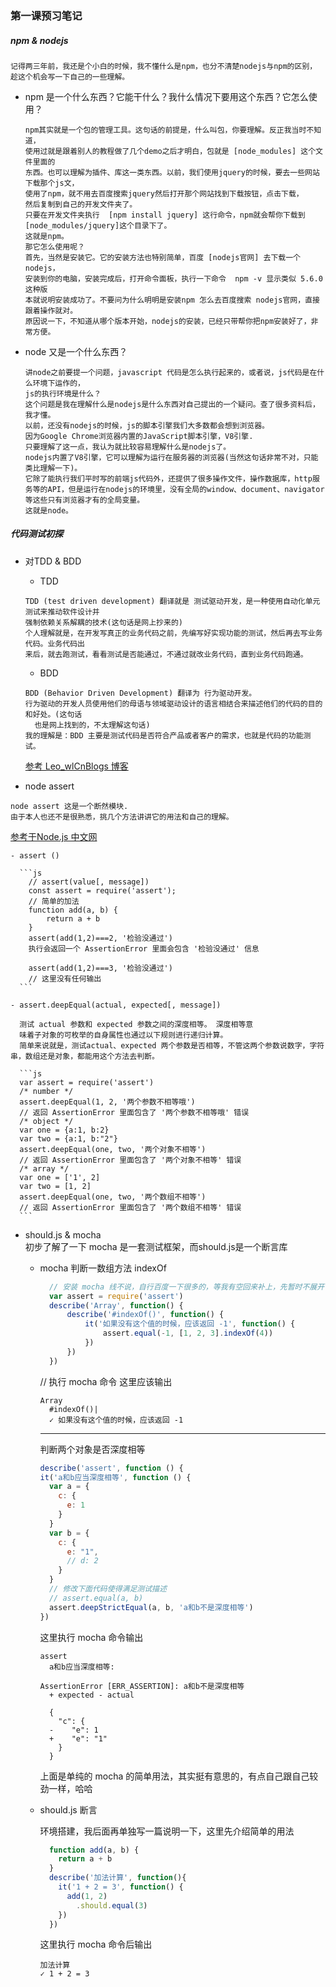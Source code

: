 


### 第一课预习笔记

##### npm & nodejs  

  ```
  记得两三年前，我还是个小白的时候，我不懂什么是npm，也分不清楚nodejs与npm的区别，
  趁这个机会写一下自己的一些理解。
  ```

- npm 是一个什么东西？它能干什么？我什么情况下要用这个东西？它怎么使用？  

  ```
  npm其实就是一个包的管理工具。这句话的前提是，什么叫包，你要理解。反正我当时不知道，
  使用过就是跟着别人的教程做了几个demo之后才明白，包就是 [node_modules] 这个文件里面的
  东西。也可以理解为插件、库这一类东西。以前，我们使用jquery的时候，要去一些网站下载那个js文，
  使用了npm，就不用去百度搜索jquery然后打开那个网站找到下载按钮，点击下载，
  然后复制到自己的开发文件夹了。
  只要在开发文件夹执行  [npm install jquery] 这行命令，npm就会帮你下载到[node_modules/jquery]这个目录下了。
  这就是npm。   
  那它怎么使用呢？
  首先，当然是安装它。它的安装方法也特别简单，百度 [nodejs官网] 去下载一个nodejs，
  安装到你的电脑，安装完成后，打开命令面板，执行一下命令  npm -v 显示类似 5.6.0 这种版
  本就说明安装成功了。不要问为什么明明是安装npm 怎么去百度搜索 nodejs官网，直接跟着操作就对。
  原因说一下，不知道从哪个版本开始，nodejs的安装，已经只带帮你把npm安装好了，非常方便。
  ```

- node 又是一个什么东西？

  ```
  讲node之前要提一个问题，javascript 代码是怎么执行起来的，或者说，js代码是在什么环境下运作的，
  js的执行环境是什么？
  这个问题是我在理解什么是nodejs是什么东西对自己提出的一个疑问。查了很多资料后，我才懂。
  以前，还没有nodejs的时候，js的脚本引擎我们大多数都会想到浏览器。
  因为Google Chrome浏览器内置的JavaScript脚本引擎，V8引擎.
  只要理解了这一点，我认为就比较容易理解什么是nodejs了。
  nodejs内置了V8引擎，它可以理解为运行在服务器的浏览器(当然这句话非常不对，只能类比理解一下)。
  它除了能执行我们平时写的前端js代码外，还提供了很多操作文件，操作数据库，http服务等的API，但是运行在nodejs的环境里，没有全局的window、document、navigator等这些只有浏览器才有的全局变量。
  这就是node。
  ```  

##### 代码测试初探

  - 对TDD & BDD
    - TDD
    ```
    TDD (test driven development) 翻译就是 测试驱动开发，是一种使用自动化单元测试来推动软件设计并
    强制依赖关系解耦的技术(这句话是网上抄来的)
    个人理解就是，在开发写真正的业务代码之前，先编写好实现功能的测试，然后再去写业务代码。业务代码出
    来后，就去跑测试，看看测试是否能通过，不通过就改业务代码，直到业务代码跑通。
    ```

    - BDD
    ````
    BDD (Behavior Driven Development) 翻译为 行为驱动开发。
    行为驱动的开发人员使用他们的母语与领域驱动设计的语言相结合来描述他们的代码的目的和好处。(这句话
      也是网上找到的，不太理解这句话)
    我的理解是：BDD 主要是测试代码是否符合产品或者客户的需求，也就是代码的功能测试。
    ````
    [参考 Leo_wlCnBlogs 博客](https://www.cnblogs.com/Leo_wl/p/4780678.html)

  - node assert

  ```
  node assert 这是一个断然模块.
  由于本人也还不是很熟悉，挑几个方法讲讲它的用法和自己的理解。
  ```

  [参考于Node.js 中文网](http://nodejs.cn/api/assert.html)

    - assert ()

      ```js
        // assert(value[, message])
        const assert = require('assert');
        // 简单的加法
        function add(a, b) {
            return a + b
        }
        assert(add(1,2)===2, '检验没通过')
        执行会返回一个 AssertionError 里面会包含 '检验没通过' 信息

        assert(add(1,2)===3, '检验没通过')
        // 这里没有任何输出
      ```

    - assert.deepEqual(actual, expected[, message])

      测试 actual 参数和 expected 参数之间的深度相等。 深度相等意
      味着子对象的可枚举的自身属性也通过以下规则进行递归计算。
      简单来说就是，测试actual、expected 两个参数是否相等，不管这两个参数说数字，字符串，数组还是对象，都能用这个方法去判断。

      ```js
      var assert = require('assert')
      /* number */
      assert.deepEqual(1, 2, '两个参数不相等哦')
      // 返回 AssertionError 里面包含了 '两个参数不相等哦' 错误
      /* object */
      var one = {a:1, b:2}
      var two = {a:1, b:"2"}
      assert.deepEqual(one, two, '两个对象不相等')
      // 返回 AssertionError 里面包含了 '两个对象不相等' 错误
      /* array */
      var one = ['1', 2]
      var two = [1, 2]
      assert.deepEqual(one, two, '两个数组不相等')
      // 返回 AssertionError 里面包含了 '两个数组不相等' 错误
      ```

  - should.js & mocha  
  初步了解了一下 mocha 是一套测试框架，而should.js是一个断言库

    - mocha
      判断一数组方法 indexOf
      ```js
        // 安装 mocha 线不说，自行百度一下很多的，等我有空回来补上，先暂时不展开
        var assert = require('assert')
        describe('Array', function() {
            describe('#indexOf()', function() {
                it('如果没有这个值的时候，应该返回 -1', function() {
                    assert.equal(-1, [1, 2, 3].indexOf(4))
                })
            })
        })
      ```

      // 执行 mocha 命令 这里应该输出
      ```
      Array
        #indexOf()|
        ✓ 如果没有这个值的时候，应该返回 -1  
      ```
      ---  

      判断两个对象是否深度相等

      ```js
      describe('assert', function () {
      it('a和b应当深度相等', function () {
        var a = {
          c: {
            e: 1
          }
        }
        var b = {
          c: {
            e: "1",
            // d: 2
          }
        }
        // 修改下面代码使得满足测试描述
        // assert.equal(a, b)
        assert.deepStrictEqual(a, b, 'a和b不是深度相等')
      })
      ```
      这里执行 mocha 命令输出

      ```
      assert
        a和b应当深度相等:

      AssertionError [ERR_ASSERTION]: a和b不是深度相等
        + expected - actual

        {
          "c": {
        -    "e": 1
        +    "e": "1"
          }
        }
      ```
      上面是单纯的 mocha 的简单用法，其实挺有意思的，有点自己跟自己较劲一样，哈哈

    - should.js 断言

      环境搭建，我后面再单独写一篇说明一下，这里先介绍简单的用法

      ```js
        function add(a, b) {
          return a + b
        }
        describe('加法计算', function(){
          it('1 + 2 = 3', function() {
            add(1, 2)
              .should.equal(3)
          })
        })
      ```
      这里执行 mocha 命令后输出
      ```
      加法计算
      ✓ 1 + 2 = 3
      ```
